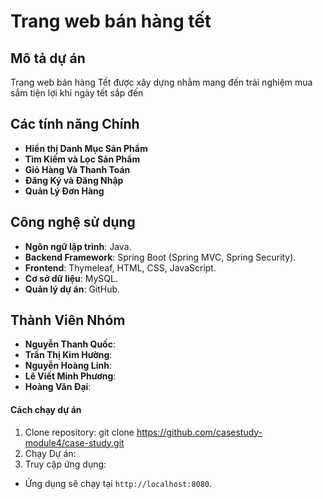 # Trang web bán hàng tết
## Mô tả dự án
Trang web bán hàng Tết được xây dựng nhằm mang đến trải nghiệm mua sắm tiện lợi khi ngày tết sắp đến
## Các tính năng Chính
- **Hiển thị Danh Mục Sản Phẩm**
- **Tìm Kiếm và Lọc Sản Phẩm**
- **Giỏ Hàng Và Thanh Toán**
- **Đăng Ký và Đăng Nhập**
- **Quản Lý Đơn Hàng**
## Công nghệ sử dụng
- **Ngôn ngữ lập trình**: Java.
- **Backend Framework**: Spring Boot (Spring MVC, Spring Security).
- **Frontend**: Thymeleaf, HTML, CSS, JavaScript.
- **Cơ sở dữ liệu**: MySQL.
- **Quản lý dự án**: GitHub.
## Thành Viên Nhóm
- **Nguyễn Thanh Quốc**:
- **Trần Thị Kim Hường**:
- **Nguyễn Hoàng Linh**:
- **Lê Viết Minh Phương**:
- **Hoàng Văn Đại**:
#### Cách chạy dự án
1. Clone repository:
   git clone https://github.com/casestudy-module4/case-study.git
2. Chạy Dự án:
3.  Truy cập ứng dụng:
- Ứng dụng sẽ chạy tại `http://localhost:8080`.
